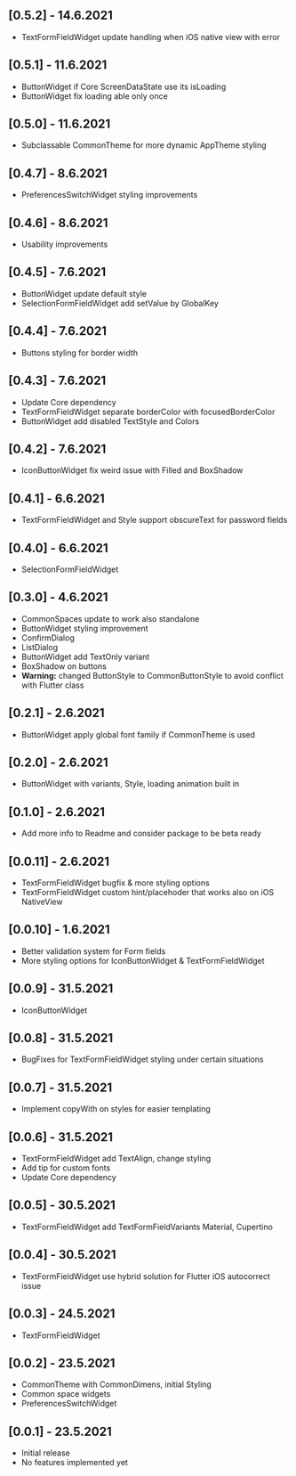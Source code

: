 ## [0.5.2] - 14.6.2021

* TextFormFieldWidget update handling when iOS native view with error

## [0.5.1] - 11.6.2021

* ButtonWidget if Core ScreenDataState use its isLoading
* ButtonWidget fix loading able only once

## [0.5.0] - 11.6.2021

* Subclassable CommonTheme for more dynamic AppTheme styling

## [0.4.7] - 8.6.2021

* PreferencesSwitchWidget styling improvements

## [0.4.6] - 8.6.2021

* Usability improvements

## [0.4.5] - 7.6.2021

* ButtonWidget update default style
* SelectionFormFieldWidget add setValue by GlobalKey

## [0.4.4] - 7.6.2021

* Buttons styling for border width

## [0.4.3] - 7.6.2021

* Update Core dependency
* TextFormFieldWidget separate borderColor with focusedBorderColor
* ButtonWidget add disabled TextStyle and Colors

## [0.4.2] - 7.6.2021

* IconButtonWidget fix weird issue with Filled and BoxShadow

## [0.4.1] - 6.6.2021

* TextFormFieldWidget and Style support obscureText for password fields

## [0.4.0] - 6.6.2021

* SelectionFormFieldWidget

## [0.3.0] - 4.6.2021

* CommonSpaces update to work also standalone
* ButtonWidget styling improvement
* ConfirmDialog
* ListDialog
* ButtonWidget add TextOnly variant
* BoxShadow on buttons
* **Warning:** changed ButtonStyle to CommonButtonStyle to avoid conflict with Flutter class

## [0.2.1] - 2.6.2021

* ButtonWidget apply global font family if CommonTheme is used

## [0.2.0] - 2.6.2021

* ButtonWidget with variants, Style, loading animation built in

## [0.1.0] - 2.6.2021

* Add more info to Readme and consider package to be beta ready

## [0.0.11] - 2.6.2021

* TextFormFieldWidget bugfix & more styling options
* TextFormFieldWidget custom hint/placehoder that works also on iOS NativeView

## [0.0.10] - 1.6.2021

* Better validation system for Form fields
* More styling options for IconButtonWidget & TextFormFieldWidget

## [0.0.9] - 31.5.2021

* IconButtonWidget

## [0.0.8] - 31.5.2021

* BugFixes for TextFormFieldWidget styling under certain situations

## [0.0.7] - 31.5.2021

* Implement copyWith on styles for easier templating

## [0.0.6] - 31.5.2021

* TextFormFieldWidget add TextAlign, change styling
* Add tip for custom fonts
* Update Core dependency

## [0.0.5] - 30.5.2021

* TextFormFieldWidget add TextFormFieldVariants Material, Cupertino

## [0.0.4] - 30.5.2021

* TextFormFieldWidget use hybrid solution for Flutter iOS autocorrect issue

## [0.0.3] - 24.5.2021

* TextFormFieldWidget

## [0.0.2] - 23.5.2021

* CommonTheme with CommonDimens, initial Styling
* Common space widgets
* PreferencesSwitchWidget

## [0.0.1] - 23.5.2021

* Initial release
* No features implemented yet
